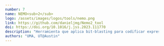 ```yaml
---
number: 7
name: NEMO<sub>2</sub>
logo: /assets/images/logos/tools/nemo.png
link: https://github.com/danieljmg/Nemo2_tool
doi: https://doi.org/10.1016/j.jss.2023.111770
description: "Herramienta que aplica bit-blasting para codificar expresiones aritméticas como fórmulas proposicionales y estándares como el Lenguaje Universal de Variabilidad (UVL). De este modo, los productos pueden ser contados eficientemente por los solucionadores #SAT y BDDs, lo que permite encontrar productos casi óptimos. Colaboración de UMA y University of Texas at Austin (Don Batory, Estados Unidos)."
authors: "UMA, UT@Austin"
---
```

